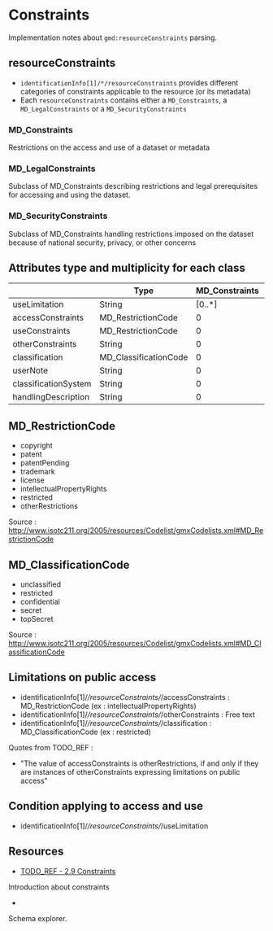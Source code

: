 # Constraints

Implementation notes about ```gmd:resourceConstraints``` parsing.

## resourceConstraints

* ```identificationInfo[1]/*/resourceConstraints``` provides different categories of constraints applicable to the resource (or its metadata)
* Each ```resourceConstraints``` contains either a ```MD_Constraints```, a ```MD_LegalConstraints``` or a ```MD_SecurityConstraints```


### MD_Constraints

Restrictions on the access and use of a dataset or metadata

### MD_LegalConstraints

Subclass of MD_Constraints describing restrictions and legal prerequisites for accessing and using the dataset.

### MD_SecurityConstraints

Subclass of MD_Constraints handling restrictions imposed on the dataset because of national security, privacy, or other concerns

## Attributes type and multiplicity for each class

|                      | Type                  | MD_Constraints |  MD_LegalConstraints | MD_SecurityConstraints |
| -------------------- | --------------------- | -------------- | -------------------- | ---------------------- |
| useLimitation        | String                |   [0..*]       |         [0..*]       |        [0..*]          |
| accessConstraints    | MD_RestrictionCode    |      0         |         [0..*]       |         0              |
| useConstraints       | MD_RestrictionCode    |      0         |         [0..*]       |         0              |
| otherConstraints     | String                |      0         |         [0..*]       |         0              |
| classification       | MD_ClassificationCode |      0         |          0           |        [1..1]          |
| userNote             | String                |      0         |          0           |        [0..1]          |
| classificationSystem | String                |      0         |          0           |        [0..1]          |
| handlingDescription  | String                |      0         |          0           |        [0..1]          |

## MD_RestrictionCode

* copyright
* patent
* patentPending
* trademark
* license
* intellectualPropertyRights
* restricted
* otherRestrictions

Source : http://www.isotc211.org/2005/resources/Codelist/gmxCodelists.xml#MD_RestrictionCode

## MD_ClassificationCode

* unclassified
* restricted
* confidential
* secret
* topSecret

Source : http://www.isotc211.org/2005/resources/Codelist/gmxCodelists.xml#MD_ClassificationCode

## Limitations on public access

* identificationInfo[1]/*/resourceConstraints/*/accessConstraints : MD_RestrictionCode (ex : intellectualPropertyRights)
* identificationInfo[1]/*/resourceConstraints/*/otherConstraints : Free text
* identificationInfo[1]/*/resourceConstraints/*/classification  : MD_ClassificationCode (ex : restricted)

Quotes from TODO_REF :

* "The value of accessConstraints is otherRestrictions, if and only if they are instances of otherConstraints expressing limitations on public access"

## Condition applying to access and use

* identificationInfo[1]/*/resourceConstraints/*/useLimitation


## Resources

* [TODO_REF - 2.9 Constraints](http://inspire.ec.europa.eu/reports/ImplementingRules/metadata/MD_IR_and_ISO_20071210.pdf#page=25)

Introduction about constraints

* [](http://www.datypic.com/sc/niem20/e-gmd_resourceConstraints-1.html)

Schema explorer.
